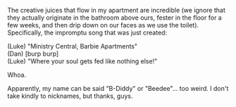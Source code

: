 The creative juices that flow in my apartment are incredible (we ignore that they actually originate in the bathroom above ours, fester in the floor for a few weeks, and then drip down on our faces as we use the toilet).  Specifically, the impromptu song that was just created:

(Luke) "Ministry Central, Barbie Apartments"<br />
(Dan)  [burp burp]<br />
(Luke) "Where your soul gets fed like nothing else!"

Whoa.

Apparently, my name can be said "B-Diddy" or "Beedee"... too weird.  I don't take kindly to nicknames, but thanks, guys.